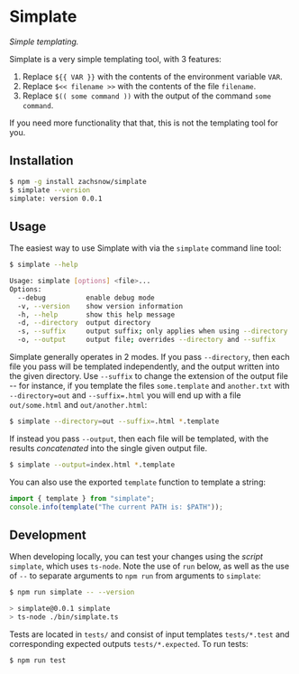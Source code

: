 # Simplate

_Simple templating._

Simplate is a very simple templating tool, with 3 features:

1. Replace `${{ VAR }}` with the contents of the environment variable `VAR`.
2. Replace `$<< filename >>` with the contents of the file `filename`.
3. Replace `$(( some command ))` with the output of the command `some command`.

If you need more functionality that that, this is not the templating tool for you.

## Installation

```bash
$ npm -g install zachsnow/simplate
$ simplate --version
simplate: version 0.0.1
```

## Usage

The easiest way to use Simplate with via the `simplate` command line tool:

```bash
$ simplate --help

Usage: simplate [options] <file>...
Options:
  --debug          enable debug mode
  -v, --version    show version information
  -h, --help       show this help message
  -d, --directory  output directory
  -s, --suffix     output suffix; only applies when using --directory
  -o, --output     output file; overrides --directory and --suffix
```

Simplate generally operates in 2 modes. If you pass `--directory`, then
each file you pass will be templated independently, and the output written
into the given directory. Use `--suffix` to change the extension of the output
file -- for instance, if you template the files `some.template` and `another.txt`
with `--directory=out` and `--suffix=.html` you will end up with a file `out/some.html`
and `out/another.html`:

```bash
$ simplate --directory=out --suffix=.html *.template
```

If instead you pass `--output`, then each file will be templated, with the
results _concatenated_ into the single given output file.

```bash
$ simplate --output=index.html *.template
```

You can also use the exported `template` function to template a string:

```typescript
import { template } from "simplate";
console.info(template("The current PATH is: $PATH"));
```

## Development

When developing locally, you can test your changes using the *script* `simplate`,
which uses `ts-node`. Note the use of `run` below, as well as the use of `--` to
separate arguments to `npm run` from arguments to `simplate`:

```bash
$ npm run simplate -- --version

> simplate@0.0.1 simplate
> ts-node ./bin/simplate.ts
```

Tests are located in `tests/` and consist of input templates `tests/*.test` and
corresponding expected outputs `tests/*.expected`. To run tests:

```bash
$ npm run test
```
